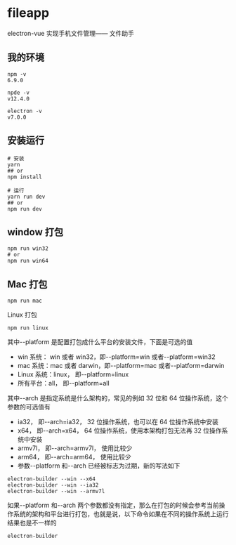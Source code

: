 # fileapp

electron-vue 实现手机文件管理—— 文件助手

## 我的环境
```
npm -v
6.9.0

npde -v
v12.4.0

electron -v
v7.0.0
```


## 安装运行
```
# 安装
yarn
## or
npm install

# 运行
yarn run dev
## or
npm run dev
```

## window 打包

```
npm run win32
# or
npm run win64
```

## Mac 打包

```
npm run mac
```

Linux 打包

```
npm run linux
```

其中--platform 是配置打包成什么平台的安装文件，下面是可选的值

- win 系统： win 或者 win32，即--platform=win 或者--platform=win32
- mac 系统：mac 或者 darwin，即--platform=mac 或者--platform=darwin
- Linux 系统：linux， 即--platform=linux
- 所有平台：all， 即--platform=all

其中--arch 是指定系统是什么架构的，常见的例如 32 位和 64 位操作系统，这个参数的可选值有

- ia32， 即--arch=ia32， 32 位操作系统，也可以在 64 位操作系统中安装
- x64， 即--arch=x64， 64 位操作系统，使用本架构打包无法再 32 位操作系统中安装
- armv7l， 即--arch=armv7l， 使用比较少
- arm64， 即--arch=arm64， 使用比较少
- 参数--platform 和--arch 已经被标志为过期，新的写法如下

```
electron-builder --win --x64
electron-builder --win --ia32
electron-builder --win --armv7l
```

如果--platform 和--arch 两个参数都没有指定，那么在打包的时候会参考当前操作系统的架构和平台进行打包，也就是说，以下命令如果在不同的操作系统上运行结果也是不一样的

```
electron-builder
```
